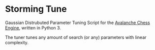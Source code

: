 # Storming Tune
Gaussian Distrubuted Parameter Tuning Script for the [Avalanche Chess Engine](https://github.com/SnowballSH/Avalanche), written in Python 3.

The tuner tunes any amount of search (or any) parameters with linear complexity.
